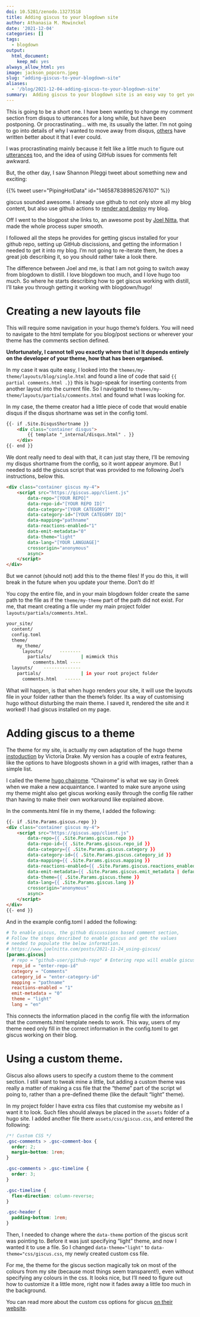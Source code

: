```yaml
---
doi: 10.5281/zenodo.13273518
title: Adding giscus to your blogdown site
author: Athanasia M. Mowinckel
date: '2021-12-04'
categories: []
tags:
  - blogdown
output:
  html_document:
    keep_md: yes
always_allow_html: yes
image: jackson_popcorn.jpeg
slug: "adding-giscus-to-your-blogdown-site"
aliases:
  - '/blog/2021-12-04-adding-giscus-to-your-blogdown-site'
summary:  Adding giscus to your blogdown site is an easy way to get your comment section working with blogdown/hugo . The following steps are outlined in the guide to getting it working with hugo and blogdown . The steps include creating a new layout file and setting up GitHub discissions .
---
```


This is going to be a short one.
I have been wanting to change my comment section from disqus to utterances for a long while, but have been postponing. Or procrastinating… with me, its usually the latter.
I’m not going to go into details of why I wanted to move away from disqus, [others](https://fatfrogmedia.com/delete-disqus-comments-wordpress/) have written better about it that I ever could.

I was procrastinating mainly because it felt like a little much to figure out [utterances](https://utteranc.es/) too, and the idea of using GitHub issues for comments felt awkward.

But, the other day, I saw Shannon Pileggi tweet about something new and exciting:

{{% tweet user="PipingHotData" id="1465878389852676107" %}}

giscus sounded awesome. I already use github to not only store all my blog content, but also use github actions to [render and deploy](/blog/2021-03-23-using-github-actions-to-build-your-hugo-website/) my blog.

Off I went to the blogpost she links to, an awesome post by [Joel Nitta](https://www.joelnitta.com/posts/2021-11-24_using-giscus/), that made the whole process super smooth.

I followed all the steps he provides for getting giscus installed for your github repo, setting up GitHub discissions, and getting the information I needed to get it into my blog. I’m not going to re-iterate them, he does a great job describing it, so you should rather take a look there.

The difference between Joel and me, is that I am not going to switch away from blogdown to distill. I love blogdown too much, and I love hugo too much. So where he starts describing how to get giscus working with distill, I’ll take you through getting it working with blogdown/hugo!

# Creating a new layouts file

This will require some navigation in your hugo theme’s folders.
You will need to navigate to the html template for you blog/post sections or wherever your theme has the comments section defined.

**Unfortunately, I cannot tell you exactly where that is! It depends entirely on the developer of your theme, how that has been organised.**

In my case it was quite easy, I looked into the `themes/my-theme/layouts/blog/single.html` and found a line of code that said `{{ partial comments.html .}}` this is hugo-speak for inserting contents from another layout into the current file. So I navigated to `themes/my-theme/layouts/partials/comments.html` and found what I was looking for.

In my case, the theme creator had a little piece of code that would enable disqus if the disqus shortname was set in the config toml.

``` html
{{- if .Site.DisqusShortname }}
    <div class="container disqus">
        {{ template "_internal/disqus.html" . }}
    </div>
{{- end }}
```

We dont really need to deal with that, it can just stay there, I’ll be removing my disqus shortname from the config, so it wont appear anymore.
But I needed to add the giscus script that was provided to me following Joel’s instructions, below this.

``` html
<div class="container giscus my-4">
    <script src="https://giscus.app/client.js"
        data-repo="[YOUR REPO]"
        data-repo-id="[YOUR REPO ID]"
        data-category="[YOUR CATEGORY]"
        data-category-id="[YOUR CATEGORY ID]"
        data-mapping="pathname"
        data-reactions-enabled="1"
        data-emit-metadata="0"
        data-theme="light"
        data-lang="[YOUR LANGUAGE]"
        crossorigin="anonymous"
        async>
    </script>
</div>
```

But we cannot (should not) add this to the theme files!
If you do this, it will break in the future when you update your theme. Don’t do it!

You copy the entire file, and in your main blogdown folder create the same path to the file as if the `theme/my-theme` part of the path did not exist. For me, that meant creating a file under my main project folder `layouts/partials/comments.html`.

``` sh
your_site/
  content/
  config.toml
  theme/
    my_theme/
      layouts/      --------
        partials/           | mimmick this
          comments.html ----
  layouts/    --------------
    partials/               | in your root project folder
      comments.html   ------           
```

What will happen, is that when hugo renders your site, it will use the layouts file in your folder rather than the theme’s folder. Its a way of customising hugo without disturbing the main theme.
I saved it, rendered the site and it worked! I had giscus installed on my page.

# Adding giscus to a theme

The theme for my site, is actually my own adaptation of the hugo theme [instoduction](https://github.com/victoriadrake/hugo-theme-introduction) by Victoria Drake. My version has a couple of extra features, like the options to have blogposts shown in a grid with images, rather than a simple list.

I called the theme [hugo chairome](https://github.com/Athanasiamo/hugo-chairome?organization=Athanasiamo&organization=Athanasiamo). “Chairome” is what we say in Greek when we make a new acquaintance.
I wanted to make sure anyone using my theme might also get giscus working easily through the config file rather than having to make their own workaround like explained above.

In the comments.html file in my theme, I added the following:

``` html
{{- if .Site.Params.giscus.repo }}
<div class="container giscus my-4">
    <script src="https://giscus.app/client.js"
        data-repo={{ .Site.Params.giscus.repo }}
        data-repo-id={{ .Site.Params.giscus.repo_id }}
        data-category={{ .Site.Params.giscus.category }}
        data-category-id={{ .Site.Params.giscus.category_id }}
        data-mapping={{ .Site.Params.giscus.mapping }}
        data-reactions-enabled={{ .Site.Params.giscus.reactions_enabled | default 0}}
        data-emit-metadata={{ .Site.Params.giscus.emit_metadata | default 0 }}
        data-theme={{ .Site.Params.giscus.theme }}
        data-lang={{ .Site.Params.giscus.lang }}
        crossorigin="anonymous"
        async>
    </script>
</div>
{{- end }}
```

And in the example config.toml I added the following:

``` toml
# To enable giscus, the github discussions based comment section,
# Follow the steps described to enable giscus and get the values
# needed to populate the below information.
# https://www.joelnitta.com/posts/2021-11-24_using-giscus/
[params.giscus]
  # repo = "github-user/github-repo" # Entering repo will enable giscus
  repo_id = "enter-repo-id"
  category = "Comments"
  category_id = "enter-category-id"
  mapping = "pathname"
  reactions-enabled = "1"
  emit-metadata = "0"
  theme = "light"
  lang = "en"
```

This connects the information placed in the config file with the information that the comments.html template needs to work.
This way, users of my theme need only fill in the correct information in the config.toml to get giscus working on their blog.

# Using a custom theme.

Giscus also allows users to specify a custom theme to the comment section. I still want to tweak mine a little, but adding a custom theme was really a matter of making a css file that the “theme” part of the script wl poing to, rather than a pre-defined theme (like the default “light” theme).

In my project folder I have extra css files that customise my website as I want it to look. Such files should always be placed in the `assets` folder of a hugo site. I added another file there `assets/css/giscus.css`, and entered the following:

``` css
/*! Custom CSS */
.gsc-comments > .gsc-comment-box {
  order: 2;
  margin-bottom: 1rem;
}

.gsc-comments > .gsc-timeline {
  order: 3;
}

.gsc-timeline {
  flex-direction: column-reverse;
}

.gsc-header {
  padding-bottom: 1rem;
}
```

Then, I needed to change where the `data-theme` portion of the giscus scrit was pointing to. Before it was just specifying “light” theme, and now I wanted it to use a file.
So I changed `data-theme="light"` to `data-theme="css/giscus.css`, my newly created custom css file.

For me, the theme for the giscus section magically tok on most of the colours from my site (because most things seem transparent!), even without specifying any colours in the css.
It looks nice, but I’ll need to figure out how to customize it a little more, right now it fades away a little too much in the background.

You can read more about the custom css options for giscus [on their website](https://github.com/giscus/giscus/blob/main/ADVANCED-USAGE.md#data-theme).
